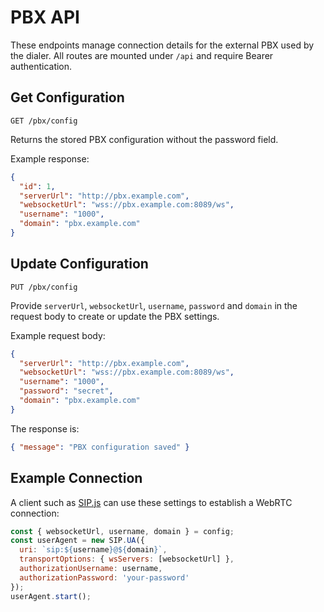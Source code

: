 # PBX API

These endpoints manage connection details for the external PBX used by the dialer. All routes are mounted under `/api` and require Bearer authentication.

## Get Configuration

`GET /pbx/config`

Returns the stored PBX configuration without the password field.

Example response:
```json
{
  "id": 1,
  "serverUrl": "http://pbx.example.com",
  "websocketUrl": "wss://pbx.example.com:8089/ws",
  "username": "1000",
  "domain": "pbx.example.com"
}
```

## Update Configuration

`PUT /pbx/config`

Provide `serverUrl`, `websocketUrl`, `username`, `password` and `domain` in the request body to create or update the PBX settings.

Example request body:
```json
{
  "serverUrl": "http://pbx.example.com",
  "websocketUrl": "wss://pbx.example.com:8089/ws",
  "username": "1000",
  "password": "secret",
  "domain": "pbx.example.com"
}
```

The response is:
```json
{ "message": "PBX configuration saved" }
```

## Example Connection

A client such as [SIP.js](https://sipjs.com/) can use these settings to establish a WebRTC connection:
```javascript
const { websocketUrl, username, domain } = config;
const userAgent = new SIP.UA({
  uri: `sip:${username}@${domain}`,
  transportOptions: { wsServers: [websocketUrl] },
  authorizationUsername: username,
  authorizationPassword: 'your-password'
});
userAgent.start();
```
